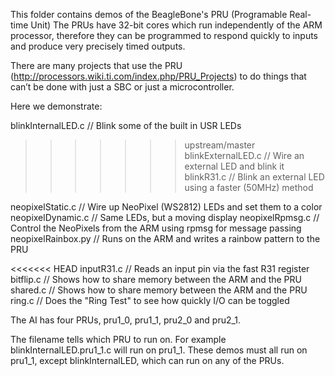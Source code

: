 This folder contains demos of the BeagleBone's PRU (Programable Real-time Unit)
The PRUs have 32-bit cores which run independently of the ARM processor, 
therefore they can be programmed to respond quickly to inputs and produce 
very precisely timed outputs.

There are many projects that use the PRU 
(http://processors.wiki.ti.com/index.php/PRU_Projects) 
to do things that can’t be done with just a SBC or just a microcontroller.

Here we demonstrate:

blinkInternalLED.c  // Blink some of the built in USR LEDs
>>>>>>> upstream/master
blinkExternalLED.c  // Wire an external LED and blink it
blinkR31.c          // Blink an external LED using a faster (50MHz) method

neopixelStatic.c    // Wire up NeoPixel (WS2812) LEDs and set them to a color
neopixelDynamic.c   // Same LEDs, but a moving display
neopixelRpmsg.c     // Control the NeoPixels from the ARM using rpmsg for message passing
neopixelRainbox.py  // Runs on the ARM and writes a rainbow pattern to the PRU

<<<<<<< HEAD
inputR31.c          // Reads an input pin via the fast R31 register
bitflip.c           // Shows how to share memory between the ARM and the PRU
shared.c            // Shows how to share memory between the ARM and the PRU
ring.c              // Does the "Ring Test" to see how quickly I/O can be toggled

The AI has four PRUs, pru1_0, pru1_1, pru2_0 and pru2_1.

The filename tells which PRU to run on.  For example blinkInternalLED.pru1_1.c will
run on pru1_1.  These demos must all run on pru1_1, except blinkInternalLED, which
can run on any of the PRUs.  